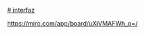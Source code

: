 [# interfaz](https://docs.google.com/document/d/1R5oLhPtZOgte7YOZMKaTrCcqq0WifSVVXGJ40J7G69k/edit)

https://miro.com/app/board/uXjVMAFWh_o=/
